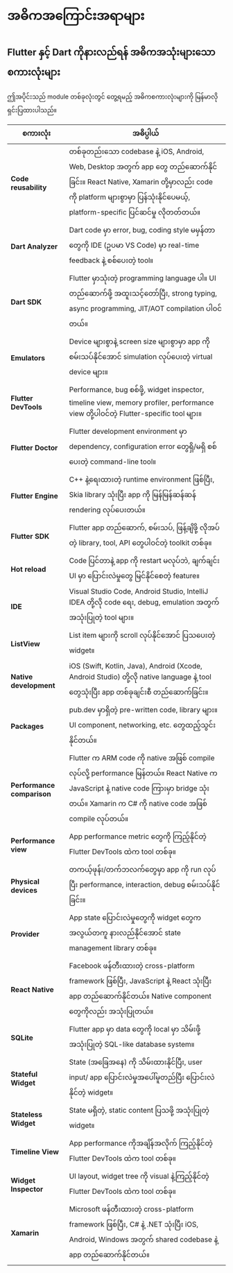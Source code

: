 # အဓိကအကြောင်းအရာများ

## Flutter နှင့် Dart ကိုနားလည်ရန် အဓိကအသုံးများသော စကားလုံးများ

ဤအပိုင်းသည် module တစ်ခုလုံးတွင် တွေ့ရမည့် အဓိကစကားလုံးများကို မြန်မာလို ရှင်းပြထားပါသည်။

| စကားလုံး                | အဓိပ္ပါယ် |
|--------------------------|------------|
| **Code reusability**     | တစ်ခုတည်းသော codebase နဲ့ iOS, Android, Web, Desktop အတွက် app တွေ တည်ဆောက်နိုင်ခြင်း။ React Native, Xamarin တို့မှာလည်း code ကို platform များစွာမှာ ပြန်သုံးနိုင်ပေမယ့်, platform-specific ပြင်ဆင်မှု လိုတတ်တယ်။ |
| **Dart Analyzer**        | Dart code မှာ error, bug, coding style မမှန်တာတွေကို IDE (ဥပမာ VS Code) မှာ real-time feedback နဲ့ စစ်ပေးတဲ့ tool။ |
| **Dart SDK**             | Flutter မှာသုံးတဲ့ programming language ပါ။ UI တည်ဆောက်ဖို့ အထူးသင့်တော်ပြီး, strong typing, async programming, JIT/AOT compilation ပါဝင်တယ်။ |
| **Emulators**            | Device များစွာနဲ့ screen size များစွာမှာ app ကို စမ်းသပ်နိုင်အောင် simulation လုပ်ပေးတဲ့ virtual device များ။ |
| **Flutter DevTools**     | Performance, bug စစ်ဖို့, widget inspector, timeline view, memory profiler, performance view တို့ပါဝင်တဲ့ Flutter-specific tool များ။ |
| **Flutter Doctor**       | Flutter development environment မှာ dependency, configuration error တွေရှိ/မရှိ စစ်ပေးတဲ့ command-line tool။ |
| **Flutter Engine**       | C++ နဲ့ရေးထားတဲ့ runtime environment ဖြစ်ပြီး, Skia library သုံးပြီး app ကို မြန်မြန်ဆန်ဆန် rendering လုပ်ပေးတယ်။ |
| **Flutter SDK**          | Flutter app တည်ဆောက်, စမ်းသပ်, ဖြန့်ချိဖို့ လိုအပ်တဲ့ library, tool, API တွေပါဝင်တဲ့ toolkit တစ်ခု။ |
| **Hot reload**           | Code ပြင်တာနဲ့ app ကို restart မလုပ်ဘဲ, ချက်ချင်း UI မှာ ပြောင်းလဲမှုတွေ မြင်နိုင်စေတဲ့ feature။ |
| **IDE**                  | Visual Studio Code, Android Studio, IntelliJ IDEA တို့လို code ရေး, debug, emulation အတွက် အသုံးပြုတဲ့ tool များ။ |
| **ListView**             | List item များကို scroll လုပ်နိုင်အောင် ပြသပေးတဲ့ widget။ |
| **Native development**   | iOS (Swift, Kotlin, Java), Android (Xcode, Android Studio) တို့လို native language နဲ့ tool တွေသုံးပြီး app တစ်ခုချင်းစီ တည်ဆောက်ခြင်း။ |
| **Packages**             | pub.dev မှာရှိတဲ့ pre-written code, library များ။ UI component, networking, etc. တွေထည့်သွင်းနိုင်တယ်။ |
| **Performance comparison** | Flutter က ARM code ကို native အဖြစ် compile လုပ်လို့ performance မြန်တယ်။ React Native က JavaScript နဲ့ native code ကြားမှာ bridge သုံးတယ်။ Xamarin က C# ကို native code အဖြစ် compile လုပ်တယ်။ |
| **Performance view**     | App performance metric တွေကို ကြည့်နိုင်တဲ့ Flutter DevTools ထဲက tool တစ်ခု။ |
| **Physical devices**     | တကယ့်ဖုန်း/တက်ဘလက်တွေမှာ app ကို run လုပ်ပြီး performance, interaction, debug စမ်းသပ်နိုင်ခြင်း။ |
| **Provider**             | App state ပြောင်းလဲမှုတွေကို widget တွေက အလွယ်တကူ နားလည်နိုင်အောင် state management library တစ်ခု။ |
| **React Native**         | Facebook ဖန်တီးထားတဲ့ cross-platform framework ဖြစ်ပြီး, JavaScript နဲ့ React သုံးပြီး app တည်ဆောက်နိုင်တယ်။ Native component တွေကိုလည်း အသုံးပြုတယ်။ |
| **SQLite**               | Flutter app မှာ data တွေကို local မှာ သိမ်းဖို့ အသုံးပြုတဲ့ SQL-like database system။ |
| **Stateful Widget**      | State (အခြေအနေ) ကို သိမ်းထားနိုင်ပြီး, user input/ app ပြောင်းလဲမှုအပေါ်မူတည်ပြီး ပြောင်းလဲနိုင်တဲ့ widget။ |
| **Stateless Widget**     | State မရှိတဲ့, static content ပြသဖို့ အသုံးပြုတဲ့ widget။ |
| **Timeline View**        | App performance ကိုအချိန်အလိုက် ကြည့်နိုင်တဲ့ Flutter DevTools ထဲက tool တစ်ခု။ |
| **Widget Inspector**     | UI layout, widget tree ကို visual နဲ့ကြည့်နိုင်တဲ့ Flutter DevTools ထဲက tool တစ်ခု။ |
| **Xamarin**              | Microsoft ဖန်တီးထားတဲ့ cross-platform framework ဖြစ်ပြီး, C# နဲ့ .NET သုံးပြီး iOS, Android, Windows အတွက် shared codebase နဲ့ app တည်ဆောက်နိုင်တယ်။ |
